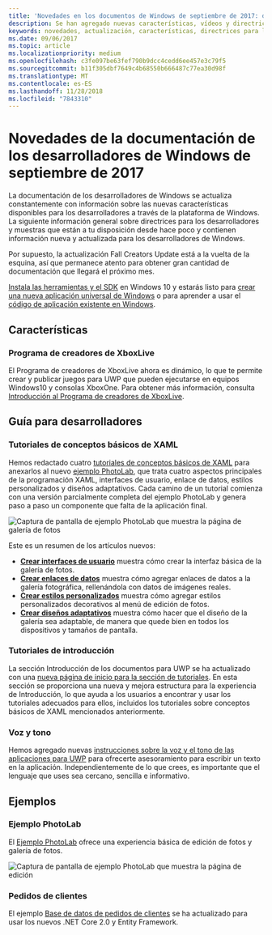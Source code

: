 ```yaml
---
title: 'Novedades en los documentos de Windows de septiembre de 2017: desarrollar aplicaciones para UWP'
description: Se han agregado nuevas características, vídeos y directrices para los desarrolladores a la documentación de septiembre de 2017 para los desarrolladores de Windows 10.
keywords: novedades, actualización, características, directrices para los desarrolladores, Windows 10, 1709
ms.date: 09/06/2017
ms.topic: article
ms.localizationpriority: medium
ms.openlocfilehash: c3fe097be63fef790b9dcc4cedd6ee457e3c79f5
ms.sourcegitcommit: b11f305dbf7649c4b68550b666487c77ea30d98f
ms.translationtype: MT
ms.contentlocale: es-ES
ms.lasthandoff: 11/28/2018
ms.locfileid: "7843310"
---
```

# <a name="whats-new-in-the-windows-developer-docs-in-september-2017"></a>Novedades de la documentación de los desarrolladores de Windows de septiembre de 2017

La documentación de los desarrolladores de Windows se actualiza constantemente con información sobre las nuevas características disponibles para los desarrolladores a través de la plataforma de Windows. La siguiente información general sobre directrices para los desarrolladores y muestras que están a tu disposición desde hace poco y contienen información nueva y actualizada para los desarrolladores de Windows.

Por supuesto, la actualización Fall Creators Update está a la vuelta de la esquina, así que permanece atento para obtener gran cantidad de documentación que llegará el próximo mes.

[Instala las herramientas y el SDK](http://go.microsoft.com/fwlink/?LinkId=821431) en Windows 10 y estarás listo para [crear una nueva aplicación universal de Windows](../get-started/your-first-app.md) o para aprender a usar el [código de aplicación existente en Windows](../porting/index.md).

## <a name="features"></a>Características

### <a name="xbox-live-creators-program"></a>Programa de creadores de XboxLive

El Programa de creadores de XboxLive ahora es dinámico, lo que te permite crear y publicar juegos para UWP que pueden ejecutarse en equipos Windows10 y consolas XboxOne. Para obtener más información, consulta [Introducción al Programa de creadores de XboxLive](../xbox-live/get-started-with-creators/get-started-with-xbox-live-creators.md).

## <a name="developer-guidance"></a>Guía para desarrolladores

### <a name="xaml-basics-tutorials"></a>Tutoriales de conceptos básicos de XAML

Hemos redactado cuatro [tutoriales de conceptos básicos de XAML](https://docs.microsoft.com/en-us/windows/uwp/get-started/xaml-basics-intro) para anexarlos al nuevo [ejemplo PhotoLab](https://github.com/Microsoft/Windows-appsample-photo-lab), que trata cuatro aspectos principales de la programación XAML, interfaces de usuario, enlace de datos, estilos personalizados y diseños adaptativos. Cada camino de un tutorial comienza con una versión parcialmente completa del ejemplo PhotoLab y genera paso a paso un componente que falta de la aplicación final. 

![Captura de pantalla de ejemplo PhotoLab que muestra la página de galería de fotos](images/PhotoLab-gallery-page.png)  

Este es un resumen de los artículos nuevos:

+ [**Crear interfaces de usuario**](https://docs.microsoft.com/en-us/windows/uwp/get-started/xaml-basics-ui) muestra cómo crear la interfaz básica de la galería de fotos.
+ [**Crear enlaces de datos**](https://docs.microsoft.com/en-us/windows/uwp/get-started/xaml-basics-data-binding) muestra cómo agregar enlaces de datos a la galería fotográfica, rellenándola con datos de imágenes reales.
+ [**Crear estilos personalizados**](https://docs.microsoft.com/en-us/windows/uwp/get-started/xaml-basics-style) muestra cómo agregar estilos personalizados decorativos al menú de edición de fotos.
+ [**Crear diseños adaptativos**](https://docs.microsoft.com/en-us/windows/uwp/get-started/xaml-basics-adaptive-layout) muestra cómo hacer que el diseño de la galería sea adaptable, de manera que quede bien en todos los dispositivos y tamaños de pantalla.

### <a name="get-started-tutorials"></a>Tutoriales de introducción

La sección Introducción de los documentos para UWP se ha actualizado con una [nueva página de inicio para la sección de tutoriales](https://docs.microsoft.com/windows/uwp/get-started/create-uwp-apps). En esta sección se proporciona una nueva y mejora estructura para la experiencia de Introducción, lo que ayuda a los usuarios a encontrar y usar los tutoriales adecuados para ellos, incluidos los tutoriales sobre conceptos básicos de XAML mencionados anteriormente.

### <a name="voice-and-tone"></a>Voz y tono

Hemos agregado nuevas [instrucciones sobre la voz y el tono de las aplicaciones para UWP](https://docs.microsoft.com/windows/uwp/in-app-help/voice-and-tone) para ofrecerte asesoramiento para escribir un texto en la aplicación. Independientemente de lo que crees, es importante que el lenguaje que uses sea cercano, sencilla e informativo.

## <a name="samples"></a>Ejemplos

### <a name="photolab-sample"></a>Ejemplo PhotoLab

El [Ejemplo PhotoLab](https://github.com/Microsoft/windows-appsample-photo-lab) ofrece una experiencia básica de edición de fotos y galería de fotos.

![Captura de pantalla de ejemplo PhotoLab que muestra la página de edición](images/PhotoLab-editing-page.png)  

### <a name="customer-orders"></a>Pedidos de clientes

El ejemplo [Base de datos de pedidos de clientes](https://github.com/Microsoft/Windows-appsample-customers-orders-database) se ha actualizado para usar los nuevos .NET Core 2.0 y Entity Framework.